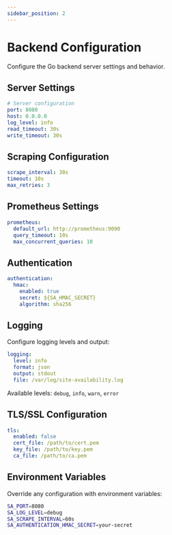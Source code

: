 ```yaml
---
sidebar_position: 2
---
```


# Backend Configuration

Configure the Go backend server settings and behavior.

## Server Settings

```yaml
# Server configuration
port: 8080
host: 0.0.0.0
log_level: info
read_timeout: 30s
write_timeout: 30s
```

## Scraping Configuration

```yaml
scrape_interval: 30s
timeout: 10s
max_retries: 3
```

## Prometheus Settings

```yaml
prometheus:
  default_url: http://prometheus:9090
  query_timeout: 10s
  max_concurrent_queries: 10
```

## Authentication

```yaml
authentication:
  hmac:
    enabled: true
    secret: ${SA_HMAC_SECRET}
    algorithm: sha256
```

## Logging

Configure logging levels and output:

```yaml
logging:
  level: info
  format: json
  output: stdout
  file: /var/log/site-availability.log
```

Available levels: `debug`, `info`, `warn`, `error`

## TLS/SSL Configuration

```yaml
tls:
  enabled: false
  cert_file: /path/to/cert.pem
  key_file: /path/to/key.pem
  ca_file: /path/to/ca.pem
```

## Environment Variables

Override any configuration with environment variables:

```bash
SA_PORT=8080
SA_LOG_LEVEL=debug
SA_SCRAPE_INTERVAL=60s
SA_AUTHENTICATION_HMAC_SECRET=your-secret
```
